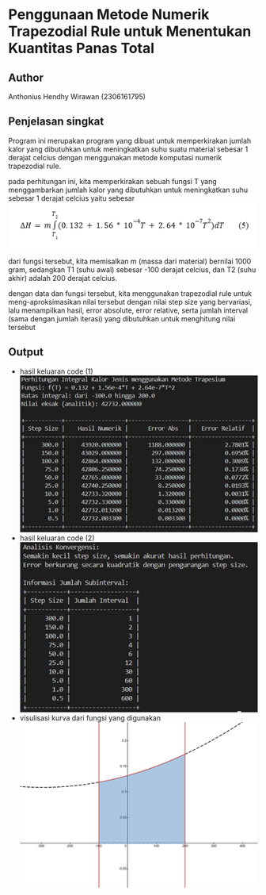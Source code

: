 # Penggunaan Metode Numerik Trapezodial Rule untuk Menentukan Kuantitas Panas Total

## Author
Anthonius Hendhy Wirawan (2306161795)

## Penjelasan singkat
Program ini merupakan program yang dibuat untuk memperkirakan jumlah kalor yang dibutuhkan untuk meningkatkan suhu suatu material sebesar 1 derajat celcius dengan menggunakan metode komputasi numerik trapezodial rule.   

pada perhitungan ini, kita memperkirakan sebuah fungsi T yang menggambarkan jumlah kalor yang dibutuhkan untuk meningkatkan suhu sebesar 1 derajat celcius yaitu sebesar 
![alt text](image-3.png)  

dari fungsi tersebut, kita memisalkan m (massa dari material) bernilai 1000 gram, sedangkan T1 (suhu awal) sebesar -100 derajat celcius, dan T2 (suhu akhir) adalah 200 derajat celcius.

dengan data dan fungsi tersebut, kita menggunakan trapezodial rule untuk meng-aproksimasikan nilai tersebut dengan nilai step size yang bervariasi, lalu menampilkan hasil, error absolute, error relative, serta jumlah interval (sama dengan jumlah iterasi) yang dibutuhkan untuk menghitung nilai tersebut

## Output
* hasil keluaran code (1)  
![Hasil keluaran code (1)](image.png)
* hasil keluaran code (2)  
![Hasil keluaran code (2)](image-1.png)
* visulisasi kurva dari fungsi yang digunakan  
![visualisasi kurva](image-2.png)